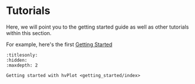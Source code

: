 # Tutorials

Here, we will point you to the getting started guide as well as other tutorials within this section.

For example, here's the first [Getting Started](getting_started/index.ipynb)

```{toctree}
:titlesonly:
:hidden:
:maxdepth: 2

Getting started with hvPlot <getting_started/index>
```
